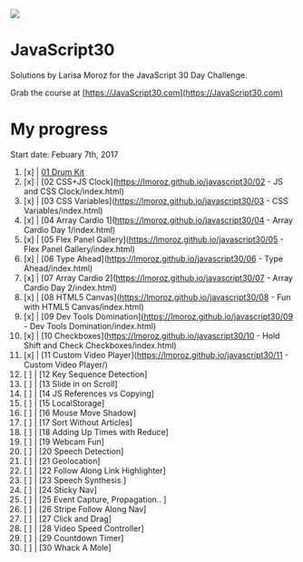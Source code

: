 ![](https://javascript30.com/images/JS3-social-share.png)

# JavaScript30

Solutions by Larisa Moroz for the JavaScript 30 Day Challenge.

Grab the course at [https://JavaScript30.com](https://JavaScript30.com)


# My progress

Start date: Febuary 7th, 2017

1.  [x] | [01 Drum Kit](https://lmoroz.github.io/javascript30/01%20-%20JavaScript%20Drum%20Kit/index.html)
2.  [x] | [02 CSS+JS Clock](https://lmoroz.github.io/javascript30/02 - JS and CSS Clock/index.html)
3.  [x] | [03 CSS Variables](https://lmoroz.github.io/javascript30/03 - CSS Variables/index.html)
4.  [x] | [04 Array Cardio 1](https://lmoroz.github.io/javascript30/04 - Array Cardio Day 1/index.html)
5.  [x] | [05 Flex Panel Gallery](https://lmoroz.github.io/javascript30/05 - Flex Panel Gallery/index.html)
6.  [x] | [06 Type Ahead](https://lmoroz.github.io/javascript30/06 - Type Ahead/index.html)
7.  [x] | [07 Array Cardio 2](https://lmoroz.github.io/javascript30/07 - Array Cardio Day 2/index.html)
8.  [x] | [08 HTML5 Canvas](https://lmoroz.github.io/javascript30/08 - Fun with HTML5 Canvas/index.html)
9.  [x] | [09 Dev Tools Domination](https://lmoroz.github.io/javascript30/09 - Dev Tools Domination/index.html)
10. [x] | [10 Checkboxes](https://lmoroz.github.io/javascript30/10 - Hold Shift and Check Checkboxes/index.html)
11. [x] | [11 Custom Video Player](https://lmoroz.github.io/javascript30/11 - Custom Video Player/)
12. [ ] | [12 Key Sequence Detection]
13. [ ] | [13 Slide in on Scroll]
14. [ ] | [14 JS References vs Copying]
15. [ ] | [15 LocalStorage]
16. [ ] | [16 Mouse Move Shadow]
17. [ ] | [17 Sort Without Articles]
18. [ ] | [18 Adding Up Times with Reduce]
19. [ ] | [19 Webcam Fun]
20. [ ] | [20 Speech Detection]
21. [ ] | [21 Geolocation]
22. [ ] | [22 Follow Along Link Highlighter]
23. [ ] | [23 Speech Synthesis ]
24. [ ] | [24 Sticky Nav]
25. [ ] | [25 Event Capture, Propagation.. ]
26. [ ] | [26 Stripe Follow Along Nav]
27. [ ] | [27 Click and Drag]
28. [ ] | [28 Video Speed Controller]
29. [ ] | [29 Countdown Timer]
30. [ ] | [30 Whack A Mole]
